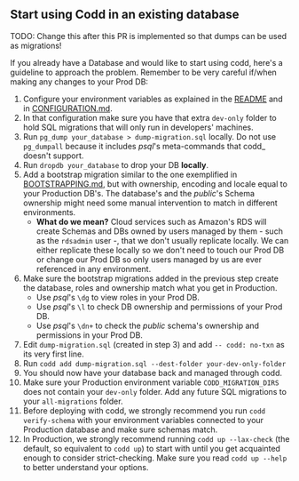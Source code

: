## Start using Codd in an existing database

TODO: Change this after this PR is implemented so that dumps can be used as migrations!

If you already have a Database and would like to start using codd, here's a guideline to approach the problem. Remember to be very careful if/when making any changes to your Prod DB:

1. Configure your environment variables as explained in the [README](../README.md) and in [CONFIGURATION.md](CONFIGURATION.md).
2. In that configuration make sure you have that extra `dev-only` folder to hold SQL migrations that will only run in developers' machines.
3. Run `pg_dump your_database > dump-migration.sql` locally. Do not use `pg_dumpall` because it includes _psql_'s meta-commands that codd_ doesn't support.
4. Run `dropdb your_database` to drop your DB **locally**.
5. Add a bootstrap migration similar to the one exemplified in [BOOTSTRAPPING.md](BOOTSTRAPPING.md), but with ownership, encoding and locale equal to your Production DB's. The database's and the _public_'s Schema ownership might need some manual intervention to match in different environments.
   - **What do we mean?** Cloud services such as Amazon's RDS will create Schemas and DBs owned by users managed by them - such as the `rdsadmin` user -, that we don't usually replicate locally. We can either replicate these locally so we don't need to touch our Prod DB or change our Prod DB so only users managed by us are ever referenced in any environment.
6. Make sure the bootstrap migrations added in the previous step create the database, roles and ownership match what you get in Production.
   - Use _psql_'s `\dg` to view roles in your Prod DB.
   - Use _psql_'s `\l` to check DB ownership and permissions of your Prod DB.
   - Use _psql_'s `\dn+` to check the _public_ schema's ownership and permissions in your Prod DB.
7. Edit `dump-migration.sql` (created in step 3) and add `-- codd: no-txn` as its very first line.
8.  Run `codd add dump-migration.sql --dest-folder your-dev-only-folder`
9.  You should now have your database back and managed through codd.
10. Make sure your Production environment variable `CODD_MIGRATION_DIRS` does not contain your `dev-only` folder. Add any future SQL migrations to your `all-migrations` folder.
11. Before deploying with codd, we strongly recommend you run `codd verify-schema` with your environment variables connected to your Production database and make sure schemas match.
12. In Production, we strongly recommend running `codd up --lax-check` (the default, so equivalent to `codd up`) to start with until you get acquainted enough to consider strict-checking. Make sure you read `codd up --help` to better understand your options.
